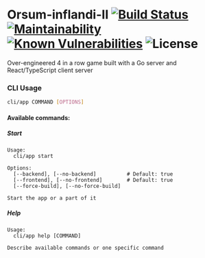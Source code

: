 # Orsum-inflandi-II [![Build Status](https://semaphoreci.com/api/v1/orsa-scholis/orsum-inflandi-ii/branches/master/badge.svg)](https://semaphoreci.com/orsa-scholis/orsum-inflandi-ii) [![Maintainability](https://api.codeclimate.com/v1/badges/d853daa69ca35eb79268/maintainability)](https://codeclimate.com/github/orsa-scholis/orsum-inflandi-II/maintainability) [![Known Vulnerabilities](https://snyk.io/test/github/orsa-scholis/orsum-inflandi-II/badge.svg?targetFile=frontend%2Fpackage.json)](https://snyk.io/test/github/orsa-scholis/orsum-inflandi-II?targetFile=frontend%2Fpackage.json) ![License](https://img.shields.io/github/license/orsa-scholis/orsum-inflandi-II.svg)

Over-engineered 4 in a row game built with a Go server and React/TypeScript client server

### CLI Usage

```bash
cli/app COMMAND [OPTIONS]
```

#### Available commands:

##### Start

```text
Usage:
  cli/app start

Options:
  [--backend], [--no-backend]          # Default: true
  [--frontend], [--no-frontend]        # Default: true
  [--force-build], [--no-force-build]

Start the app or a part of it
```

##### Help

```text
Usage:
  cli/app help [COMMAND]

Describe available commands or one specific command
```
